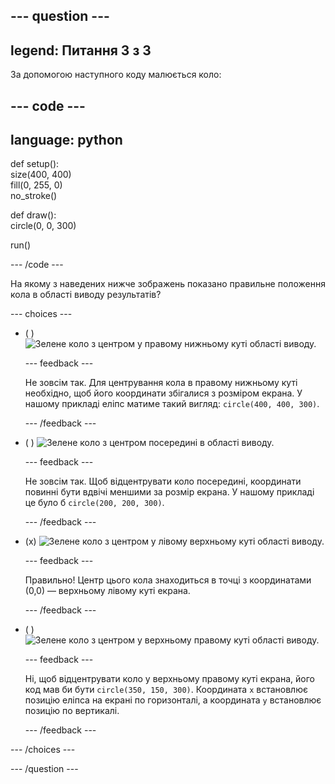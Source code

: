 
--- question ---
---
legend: Питання 3 з 3
---

За допомогою наступного коду малюється коло:

--- code ---
---
language: python
---

def setup():   
size(400, 400)   
fill(0, 255, 0)   
no_stroke()

def draw():   
circle(0, 0, 300)

run()

--- /code ---

На якому з наведених нижче зображень показано правильне положення кола в області виводу результатів?

--- choices ---

- ( ) ![Зелене коло з центром у правому нижньому куті області виводу.](images/bottom-right.png)

  --- feedback ---

  Не зовсім так. Для центрування кола в правому нижньому куті необхідно, щоб його координати збігалися з розміром екрана. У нашому прикладі еліпс матиме такий вигляд: `circle(400, 400, 300)`.

  --- /feedback ---

- ( ) ![Зелене коло з центром посередині в області виводу.](images/centre.png)

  --- feedback ---

  Не зовсім так. Щоб відцентрувати коло посередині, координати повинні бути вдвічі меншими за розмір екрана. У нашому прикладі це було б `circle(200, 200, 300)`.

  --- /feedback ---

- (x) ![Зелене коло з центром у лівому верхньому куті області виводу.](images/top-left.png)

  --- feedback ---

  Правильно! Центр цього кола знаходиться в точці з координатами (0,0) — верхньому лівому куті екрана.

  --- /feedback ---

- ( ) ![Зелене коло з центром у верхньому правому куті області виводу.](images/random-side.png)

  --- feedback ---

  Ні, щоб відцентрувати коло у верхньому правому куті екрана, його код мав би бути `circle(350, 150, 300)`. Координата `x` встановлює позицію еліпса на екрані по горизонталі, а координата `y` встановлює позицію по вертикалі.

  --- /feedback ---

--- /choices ---

--- /question ---
